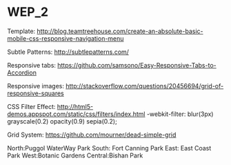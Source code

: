 # WEP_2

Template: http://blog.teamtreehouse.com/create-an-absolute-basic-mobile-css-responsive-navigation-menu

Subtle Patterns: http://subtlepatterns.com/

Responsive tabs: https://github.com/samsono/Easy-Responsive-Tabs-to-Accordion

Responsive images: http://stackoverflow.com/questions/20456694/grid-of-responsive-squares

CSS Filter Effect: http://html5-demos.appspot.com/static/css/filters/index.html
-webkit-filter: blur(3px) grayscale(0.2) opacity(0.9) sepia(0.2);

Grid System: https://github.com/mourner/dead-simple-grid

North:Puggol WaterWay Park
South: Fort Canning Park
East: East Coast Park
West:Botanic Gardens
Central:Bishan Park
